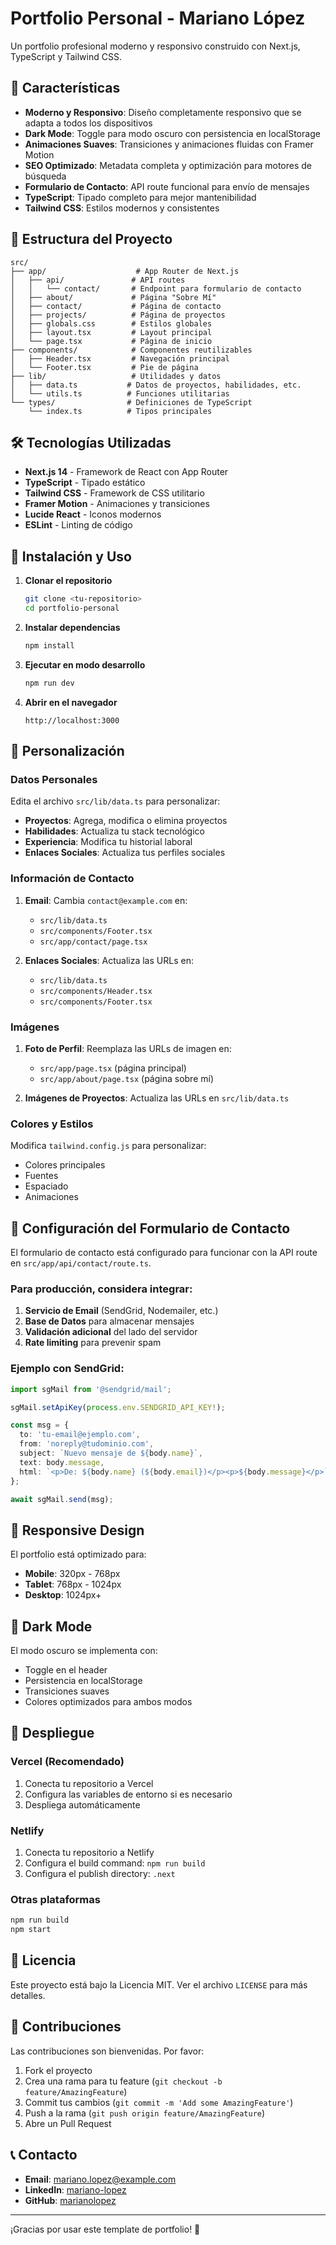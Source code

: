 # Portfolio Personal - Mariano López

Un portfolio profesional moderno y responsivo construido con Next.js, TypeScript y Tailwind CSS.

## 🚀 Características

- **Moderno y Responsivo**: Diseño completamente responsivo que se adapta a todos los dispositivos
- **Dark Mode**: Toggle para modo oscuro con persistencia en localStorage
- **Animaciones Suaves**: Transiciones y animaciones fluidas con Framer Motion
- **SEO Optimizado**: Metadata completa y optimización para motores de búsqueda
- **Formulario de Contacto**: API route funcional para envío de mensajes
- **TypeScript**: Tipado completo para mejor mantenibilidad
- **Tailwind CSS**: Estilos modernos y consistentes

## 📁 Estructura del Proyecto

```
src/
├── app/                    # App Router de Next.js
│   ├── api/               # API routes
│   │   └── contact/       # Endpoint para formulario de contacto
│   ├── about/             # Página "Sobre Mí"
│   ├── contact/           # Página de contacto
│   ├── projects/          # Página de proyectos
│   ├── globals.css        # Estilos globales
│   ├── layout.tsx         # Layout principal
│   └── page.tsx           # Página de inicio
├── components/            # Componentes reutilizables
│   ├── Header.tsx         # Navegación principal
│   └── Footer.tsx         # Pie de página
├── lib/                   # Utilidades y datos
│   ├── data.ts           # Datos de proyectos, habilidades, etc.
│   └── utils.ts          # Funciones utilitarias
└── types/                # Definiciones de TypeScript
    └── index.ts          # Tipos principales
```

## 🛠️ Tecnologías Utilizadas

- **Next.js 14** - Framework de React con App Router
- **TypeScript** - Tipado estático
- **Tailwind CSS** - Framework de CSS utilitario
- **Framer Motion** - Animaciones y transiciones
- **Lucide React** - Iconos modernos
- **ESLint** - Linting de código

## 🚀 Instalación y Uso

1. **Clonar el repositorio**
   ```bash
   git clone <tu-repositorio>
   cd portfolio-personal
   ```

2. **Instalar dependencias**
   ```bash
   npm install
   ```

3. **Ejecutar en modo desarrollo**
   ```bash
   npm run dev
   ```

4. **Abrir en el navegador**
   ```
   http://localhost:3000
   ```

## 📝 Personalización

### Datos Personales

Edita el archivo `src/lib/data.ts` para personalizar:

- **Proyectos**: Agrega, modifica o elimina proyectos
- **Habilidades**: Actualiza tu stack tecnológico
- **Experiencia**: Modifica tu historial laboral
- **Enlaces Sociales**: Actualiza tus perfiles sociales

### Información de Contacto

1. **Email**: Cambia `contact@example.com` en:
   - `src/lib/data.ts`
   - `src/components/Footer.tsx`
   - `src/app/contact/page.tsx`

2. **Enlaces Sociales**: Actualiza las URLs en:
   - `src/lib/data.ts`
   - `src/components/Header.tsx`
   - `src/components/Footer.tsx`

### Imágenes

1. **Foto de Perfil**: Reemplaza las URLs de imagen en:
   - `src/app/page.tsx` (página principal)
   - `src/app/about/page.tsx` (página sobre mí)

2. **Imágenes de Proyectos**: Actualiza las URLs en `src/lib/data.ts`

### Colores y Estilos

Modifica `tailwind.config.js` para personalizar:
- Colores principales
- Fuentes
- Espaciado
- Animaciones

## 🔧 Configuración del Formulario de Contacto

El formulario de contacto está configurado para funcionar con la API route en `src/app/api/contact/route.ts`.

### Para producción, considera integrar:

1. **Servicio de Email** (SendGrid, Nodemailer, etc.)
2. **Base de Datos** para almacenar mensajes
3. **Validación adicional** del lado del servidor
4. **Rate limiting** para prevenir spam

### Ejemplo con SendGrid:

```typescript
import sgMail from '@sendgrid/mail';

sgMail.setApiKey(process.env.SENDGRID_API_KEY!);

const msg = {
  to: 'tu-email@ejemplo.com',
  from: 'noreply@tudominio.com',
  subject: `Nuevo mensaje de ${body.name}`,
  text: body.message,
  html: `<p>De: ${body.name} (${body.email})</p><p>${body.message}</p>`,
};

await sgMail.send(msg);
```

## 📱 Responsive Design

El portfolio está optimizado para:
- **Mobile**: 320px - 768px
- **Tablet**: 768px - 1024px
- **Desktop**: 1024px+

## 🎨 Dark Mode

El modo oscuro se implementa con:
- Toggle en el header
- Persistencia en localStorage
- Transiciones suaves
- Colores optimizados para ambos modos

## 🚀 Despliegue

### Vercel (Recomendado)

1. Conecta tu repositorio a Vercel
2. Configura las variables de entorno si es necesario
3. Despliega automáticamente

### Netlify

1. Conecta tu repositorio a Netlify
2. Configura el build command: `npm run build`
3. Configura el publish directory: `.next`

### Otras plataformas

```bash
npm run build
npm start
```

## 📄 Licencia

Este proyecto está bajo la Licencia MIT. Ver el archivo `LICENSE` para más detalles.

## 🤝 Contribuciones

Las contribuciones son bienvenidas. Por favor:

1. Fork el proyecto
2. Crea una rama para tu feature (`git checkout -b feature/AmazingFeature`)
3. Commit tus cambios (`git commit -m 'Add some AmazingFeature'`)
4. Push a la rama (`git push origin feature/AmazingFeature`)
5. Abre un Pull Request

## 📞 Contacto

- **Email**: mariano.lopez@example.com
- **LinkedIn**: [mariano-lopez](https://linkedin.com/in/mariano-lopez)
- **GitHub**: [marianolopez](https://github.com/marianolopez)

---

¡Gracias por usar este template de portfolio! 🌟

